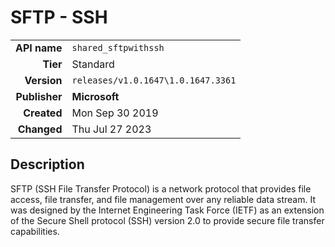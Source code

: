 # SFTP - SSH
| | |
|-:|-|
|**API name**|`shared_sftpwithssh`|
|**Tier**|Standard|
|**Version**|`releases/v1.0.1647\1.0.1647.3361`|
|**Publisher**|**Microsoft**|
|**Created**|Mon Sep 30 2019|
|**Changed**|Thu Jul 27 2023|

## Description
SFTP (SSH File Transfer Protocol) is a network protocol that provides file access, file transfer, and file management over any reliable data stream. It was designed by the Internet Engineering Task Force (IETF) as an extension of the Secure Shell protocol (SSH) version 2.0 to provide secure file transfer capabilities.
